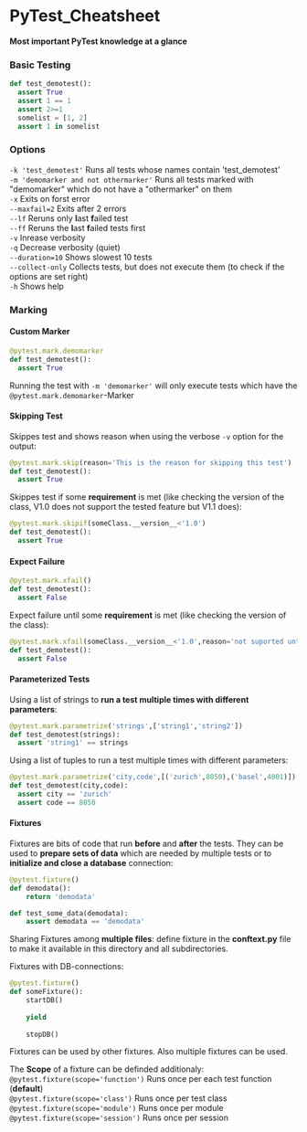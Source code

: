 # PyTest_Cheatsheet
**Most important PyTest knowledge at a glance**

### Basic Testing
```python
def test_demotest():
  assert True
  assert 1 == 1
  assert 2>=1
  somelist = [1, 2]
  assert 1 in somelist
```

### Options

``` -k 'test_demotest' ``` Runs all tests whose names contain 'test_demotest'</br>
``` -m 'demomarker and not othermarker' ``` Runs all tests marked with "demomarker" which do not have a "othermarker" on them </br>
``` -x ``` Exits on forst error </br>
``` --maxfail=2 ``` Exits after 2 errors </br>
``` --lf ``` Reruns only **l**ast **f**ailed test </br>
``` --ff ``` Reruns the **l**ast **f**ailed tests first </br>
``` -v ``` Inrease verbosity </br>
``` -q ``` Decrease verbosity (quiet) </br>
``` --duration=10 ``` Shows slowest 10 tests </br>
``` --collect-only ``` Collects tests, but does not execute them (to check if the options are set right) </br>
``` -h ``` Shows help </br>


### Marking

#### Custom Marker

```python
@pytest.mark.demomarker
def test_demotest():
  assert True
```
Running the test with ``` -m 'demomarker' ``` will only execute tests which have the ```@pytest.mark.demomarker```-Marker

#### Skipping Test
Skippes test and shows reason when using the verbose ```-v``` option for the output:
```python
@pytest.mark.skip(reason='This is the reason for skipping this test')
def test_demotest():
  assert True
```

Skippes test if some **requirement** is met (like checking the version of the class, V1.0 does not support the tested feature but V1.1 does):
```python
@pytest.mark.skipif(someClass.__version__<'1.0')
def test_demotest():
  assert True
```

#### Expect Failure
```python
@pytest.mark.xfail()
def test_demotest():
  assert False
```
Expect failure until some **requirement** is met (like checking the version of the class):
```python
@pytest.mark.xfail(someClass.__version__<'1.0',reason='not suported until V1.1')
def test_demotest():
  assert False
```

#### Parameterized Tests
Using a list of strings to **run a test multiple times with different parameters**:
```python
@pytest.mark.parametrize('strings',['string1','string2'])
def test_demotest(strings):
  assert 'string1' == strings
```

Using a list of tuples to run a test multiple times with different parameters:
```python
@pytest.mark.parametrize('city,code',[('zurich',8050),('basel',4001)])
def test_demotest(city,code):
  assert city == 'zurich'
  assert code == 8050
```

#### Fixtures
Fixtures are bits of code that run **before** and **after** the tests. They can be used to **prepare sets of data** which are needed by multiple tests or to **initialize and close a database** connection:
```python
@pytest.fixture()
def demodata():
    return 'demodata'

def test_some_data(demodata):
    assert demodata == 'demodata'
```

Sharing Fixtures among **multiple files**: define fixture in the **conftext.py** file to make it available in this directory and all subdirectories.

Fixtures with DB-connections:
```python
@pytest.fixture()
def someFixture():
    startDB()
    
    yield
    
    stopDB()
```
Fixtures can be used by other fixtures. Also multiple fixtures can be used.

The **Scope** of a fixture can be definded additionaly:
```@pytest.fixture(scope='function')``` Runs once per each test function (**default**)</br>
```@pytest.fixture(scope='class')``` Runs once per test class</br>
```@pytest.fixture(scope='module')``` Runs once per module</br>
```@pytest.fixture(scope='session')``` Runs once per session</br>



